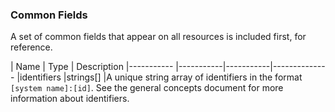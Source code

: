 ### Common Fields

A set of common fields that appear on all resources is included first, for reference.

| Name          | Type      | Description
|-----------    |-----------|-----------|--------------
|identifiers	|strings[]	|A unique string array of identifiers in the format `[system name]:[id]`. See the general concepts document for more information about identifiers.